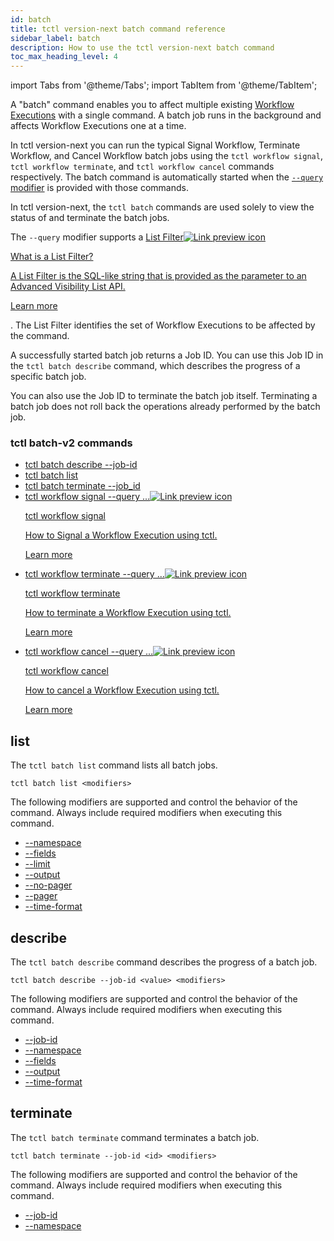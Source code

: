 ```yaml
---
id: batch
title: tctl version-next batch command reference
sidebar_label: batch
description: How to use the tctl version-next batch command
toc_max_heading_level: 4
---
```


<!-- THIS FILE IS GENERATED. DO NOT EDIT THIS FILE DIRECTLY -->

import Tabs from '@theme/Tabs';
import TabItem from '@theme/TabItem';

A "batch" command enables you to affect multiple existing [Workflow Executions](/workflows#workflow-execution) with a single command.
A batch job runs in the background and affects Workflow Executions one at a time.

In tctl version-next you can run the typical Signal Workflow, Terminate Workflow, and Cancel Workflow batch jobs using the `tctl workflow signal`, `tctl workflow terminate`, and `tctl workflow cancel` commands respectively.
The batch command is automatically started when the [`--query` modifier](/tctl-next/modifiers#--query) is provided with those commands.

In tctl version-next, the `tctl batch` commands are used solely to view the status of and terminate the batch jobs.

The `--query` modifier supports a <a class="tdlp" href="/visibility#list-filter">List Filter<span class="tdlpiw"><img src="/img/link-preview-icon.svg" alt="Link preview icon" /></span><div class="tdlpc"><p class="tdlppt">What is a List Filter?</p><p class="tdlppd">A List Filter is the SQL-like string that is provided as the parameter to an Advanced Visibility List API.</p><p class="tdlplm"><a class="tdlplma" href="/visibility#list-filter">Learn more</a></p></div></a>.
The List Filter identifies the set of Workflow Executions to be affected by the command.

A successfully started batch job returns a Job ID.
You can use this Job ID in the `tctl batch describe` command, which describes the progress of a specific batch job.

You can also use the Job ID to terminate the batch job itself.
Terminating a batch job does not roll back the operations already performed by the batch job.

### tctl batch-v2 commands

- [tctl batch describe --job-id](/tctl-next/batch#describe)
- [tctl batch list](/tctl-next/batch#list)
- [tctl batch terminate --job_id](/tctl-next/batch#terminate)
- <a class="tdlp" href="/tctl-next/workflow#signal">tctl workflow signal --query ...<span class="tdlpiw"><img src="/img/link-preview-icon.svg" alt="Link preview icon" /></span><div class="tdlpc"><p class="tdlppt">tctl workflow signal</p><p class="tdlppd">How to Signal a Workflow Execution using tctl.</p><p class="tdlplm"><a class="tdlplma" href="/tctl-next/workflow#signal">Learn more</a></p></div></a>
- <a class="tdlp" href="/tctl-next/workflow#terminate">tctl workflow terminate --query ...<span class="tdlpiw"><img src="/img/link-preview-icon.svg" alt="Link preview icon" /></span><div class="tdlpc"><p class="tdlppt">tctl workflow terminate</p><p class="tdlppd">How to terminate a Workflow Execution using tctl.</p><p class="tdlplm"><a class="tdlplma" href="/tctl-next/workflow#terminate">Learn more</a></p></div></a>
- <a class="tdlp" href="/tctl-next/workflow#cancel">tctl workflow cancel --query ...<span class="tdlpiw"><img src="/img/link-preview-icon.svg" alt="Link preview icon" /></span><div class="tdlpc"><p class="tdlppt">tctl workflow cancel</p><p class="tdlppd">How to cancel a Workflow Execution using tctl.</p><p class="tdlplm"><a class="tdlplma" href="/tctl-next/workflow#cancel">Learn more</a></p></div></a>

## list

The `tctl batch list` command lists all batch jobs.

`tctl batch list <modifiers>`

The following modifiers are supported and control the behavior of the command.
Always include required modifiers when executing this command.

- [--namespace](/tctl-next/modifiers#--namespace)
- [--fields](/tctl-next/modifiers#--fields)
- [--limit](/tctl-next/modifiers#--limit)
- [--output](/tctl-next/modifiers#--output)
- [--no-pager](/tctl-next/modifiers#--no-pager)
- [--pager](/tctl-next/modifiers#--pager)
- [--time-format](/tctl-next/modifiers#--time-format)

## describe

The `tctl batch describe` command describes the progress of a batch job.

`tctl batch describe --job-id <value> <modifiers>`

The following modifiers are supported and control the behavior of the command.
Always include required modifiers when executing this command.

- [--job-id](/tctl-next/modifiers#--job-id)
- [--namespace](/tctl-next/modifiers#--namespace)
- [--fields](/tctl-next/modifiers#--fields)
- [--output](/tctl-next/modifiers#--output)
- [--time-format](/tctl-next/modifiers#--time-format)

## terminate

The `tctl batch terminate` command terminates a batch job.

`tctl batch terminate --job-id <id> <modifiers>`

The following modifiers are supported and control the behavior of the command.
Always include required modifiers when executing this command.

- [--job-id](/tctl-next/modifiers#--job-id)
- [--namespace](/tctl-next/modifiers#--namespace)

